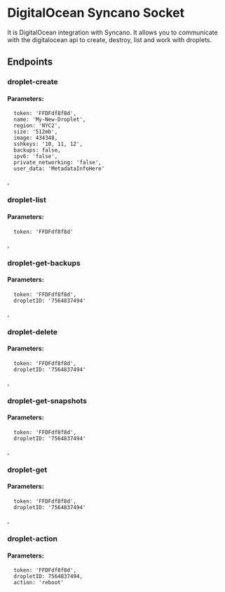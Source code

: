 # DigitalOcean Syncano Socket

It is DigitalOcean integration with Syncano. It allows you to communicate with the digitalocean api to create, destroy, list and work with droplets.

## Endpoints

### droplet-create

#### Parameters:

      token: 'FFDFdf8f8d',
      name: 'My-New-Droplet',
      region: 'NYC2',
      size: '512mb',
      image: 434348,
      sshkeys: '10, 11, 12',
      backups: false,
      ipv6: 'false',
      private_networking: 'false',
      user_data: 'MetadataInfoHere'

,
### droplet-list

#### Parameters:

      token: 'FFDFdf8f8d'

,
### droplet-get-backups

#### Parameters:

      token: 'FFDFdf8f8d',
      dropletID: '7564837494'

,
### droplet-delete

#### Parameters:

      token: 'FFDFdf8f8d',
      dropletID: '7564837494'

,
### droplet-get-snapshots

#### Parameters:

      token: 'FFDFdf8f8d',
      dropletID: '7564837494'

,
### droplet-get

#### Parameters:

      token: 'FFDFdf8f8d',
      dropletID: '7564837494'

,
### droplet-action

#### Parameters:

      token: 'FFDFdf8f8d',
      dropletID: 7564837494,
      action: 'reboot'

